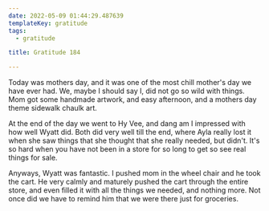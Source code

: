 ```yaml
---
date: 2022-05-09 01:44:29.487639
templateKey: gratitude
tags:
  - gratitude

title: Gratitude 184

---
```



Today was mothers day, and it was one of the most chill mother's day we have
ever had.  We, maybe I should say I, did not go so wild with things.  Mom got
some handmade artwork, and easy afternoon, and a mothers day theme sidewalk
chaulk art.

At the end of the day we went to Hy Vee, and dang am I impressed with how well
Wyatt did.  Both did very well till the end, where Ayla really lost it when she
saw things that she thought that she really needed, but didn't.  It's so hard
when you have not been in a store for so long to get so see real things for
sale.

Anyways, Wyatt was fantastic.  I pushed mom in the wheel chair and he took the
cart.  He very calmly and maturely pushed the cart through the entire store,
and even filled it with all the things we needed, and nothing more.  Not once
did we have to remind him that we were there just for groceries.
